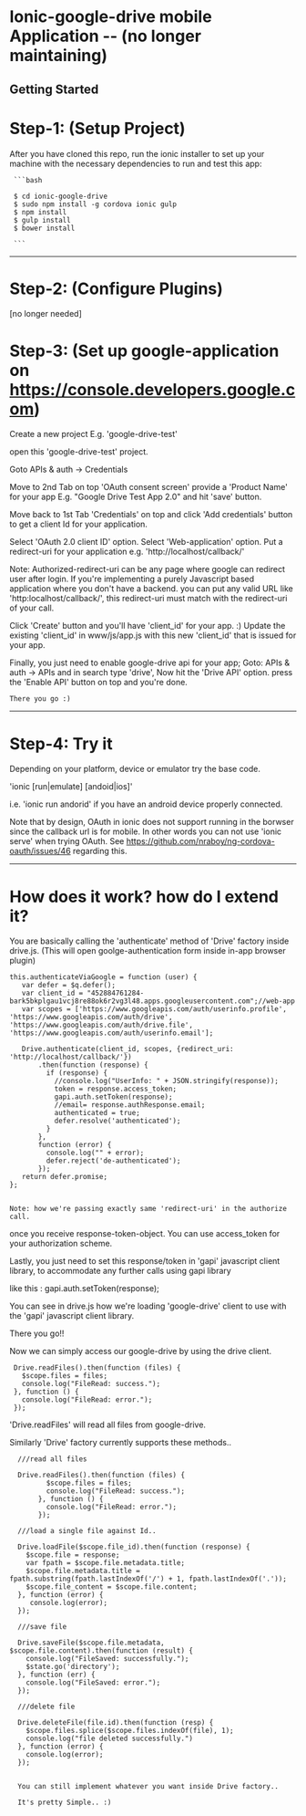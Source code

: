 Ionic-google-drive mobile Application -- (no longer maintaining)
=========
Getting Started
---------------

Step-1: (Setup Project)
=======
After you have cloned this repo, run the ionic installer to set up your machine
with the necessary dependencies to run and test this app:

     ```bash

     $ cd ionic-google-drive
     $ sudo npm install -g cordova ionic gulp
     $ npm install
     $ gulp install
     $ bower install

     ```

------------------
Step-2: (Configure Plugins)
=======
[no longer needed]


Step-3: (Set up google-application on https://console.developers.google.com)
=======

Create a new project E.g. 'google-drive-test'

open this 'google-drive-test' project. 

Goto APIs & auth -> Credentials
 
 Move to 2nd Tab on top 'OAuth consent screen' 
 provide a 'Product Name' for your app E.g. "Google Drive Test App 2.0" and hit 'save' button. 

Move back to 1st Tab 'Credentials' on top and click 'Add credentials' button to get a client Id for your application. 

 Select 'OAuth 2.0 client ID' option.
 Select 'Web-application' option.
 Put a redirect-uri for your application e.g. 'http://localhost/callback/'
  
  Note: Authorized-redirect-uri can be any page where google can redirect user after login. 
    If you're implementing a purely Javascript based application where you don't have a backend. you can put any valid URL 
    like 'http:localhost/callback/', this redirect-uri must match with the redirect-uri of your call. 
     

 Click 'Create' button and you'll have 'client_id' for your app. :)  Update the existing 'client_id' in www/js/app.js with this new 'client_id' that is issued for your app.

 Finally, you just need to enable google-drive api for your app;
    Goto: APIs & auth -> APIs
    and in search type 'drive', Now hit the 'Drive API' option.
    press the 'Enable API' button on top and you're done.

    There you go :)

-------------

Step-4: Try it
==============
Depending on your platform, device or emulator try the base code.

'ionic [run|emulate] [andoid|ios]'

i.e. 'ionic run andorid' if you have an android device properly connected.  

Note that by design, OAuth in ionic does not support running in the borwser since the callback url is for mobile.  In other words you can not use 'ionic serve' when trying OAuth.  See https://github.com/nraboy/ng-cordova-oauth/issues/46 regarding this.

-------------

How does it work? how do I extend it?
==============

 You are basically calling the 'authenticate' method of 'Drive' factory inside drive.js. (This will open goolge-authentication form inside in-app browser plugin)
 
    this.authenticateViaGoogle = function (user) {
       var defer = $q.defer();
       var client_id = "452884761284-bark5bkplgau1vcj8re88ok6r2vg3l48.apps.googleusercontent.com";//web-app
       var scopes = ['https://www.googleapis.com/auth/userinfo.profile', 'https://www.googleapis.com/auth/drive', 'https://www.googleapis.com/auth/drive.file', 'https://www.googleapis.com/auth/userinfo.email'];
  
       Drive.authenticate(client_id, scopes, {redirect_uri: 'http://localhost/callback/'})
           .then(function (response) {
             if (response) {
               //console.log("UserInfo: " + JSON.stringify(response));
               token = response.access_token;
               gapi.auth.setToken(response);
               //email= response.authResponse.email;
               authenticated = true;
               defer.resolve('authenticated');
             }
           },
           function (error) {
             console.log("" + error);
             defer.reject('de-authenticated');
           });
       return defer.promise;
    };
   
   
    Note: how we're passing exactly same 'redirect-uri' in the authorize call. 
 
 once you receive response-token-object. You can use access_token for your authorization scheme.
 
 Lastly, you just need to set this response/token in 'gapi' javascript client library, to accommodate any further calls using gapi library

 like this : gapi.auth.setToken(response);

 You can see in drive.js how we're loading 'google-drive' client to use with the 'gapi' javascript client library.
 
 There you go!! 
 
 Now we can simply access our google-drive by using the drive client. 
 
 
     Drive.readFiles().then(function (files) {
       $scope.files = files;
       console.log("FileRead: success.");
     }, function () {
       console.log("FileRead: error.");
     });

 'Drive.readFiles' will read all files from google-drive.
  
  Similarly 'Drive' factory currently supports these methods.. 
  
      ///read all files
      
      Drive.readFiles().then(function (files) {
             $scope.files = files;
             console.log("FileRead: success.");
           }, function () {
             console.log("FileRead: error.");
           });
           
      ///load a single file against Id..
      
      Drive.loadFile($scope.file_id).then(function (response) {
        $scope.file = response;
        var fpath = $scope.file.metadata.title;
        $scope.file.metadata.title = fpath.substring(fpath.lastIndexOf('/') + 1, fpath.lastIndexOf('.'));
        $scope.file_content = $scope.file.content;
      }, function (error) {
         console.log(error);
      });
      
      ///save file
      
      Drive.saveFile($scope.file.metadata, $scope.file.content).then(function (result) {
        console.log("FileSaved: successfully.");
        $state.go('directory');
      }, function (err) {
        console.log("FileSaved: error.");
      });
      
      ///delete file
      
      Drive.deleteFile(file.id).then(function (resp) {
        $scope.files.splice($scope.files.indexOf(file), 1);
        console.log("file deleted successfully.")
      }, function (error) {
        console.log(error);
      });
      
      
      You can still implement whatever you want inside Drive factory.. 
      
      It's pretty Simple.. :)
      
      
      
      
  
 
